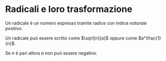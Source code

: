 # Radicali e loro trasformazione

Un radicale è un numero espresso tramite radice con indice *naturale positivo*.

Un radicale può essere scritto come $\sqrt[n]{a}$ oppure come $a^\frac{1}{n}$.

Se $n$ è pari allora $a$ non può essere negativo.
